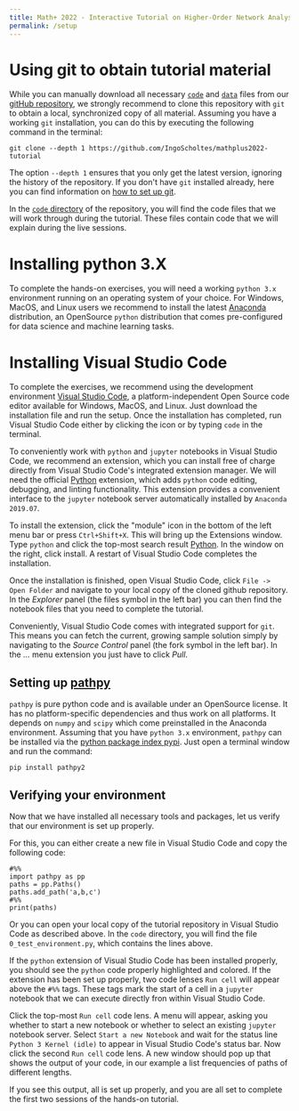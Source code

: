 ```yaml
---
title: Math+ 2022 - Interactive Tutorial on Higher-Order Network Analysis for Temporal Network Data
permalink: /setup
---
```


# Using git to obtain tutorial material

While you can manually download all necessary [`code`](https://github.com/IngoScholtes/mathplus2022-tutorial/tree/master/code) and [`data`](https://github.com/IngoScholtes/mathplus2022-tutorial/tree/master/code) files from our [gitHub repository](https://github.com/IngoScholtes/mathplus2022-tutorial), we strongly recommend to clone this repository with `git` to obtain a local, synchronized copy of all material. Assuming you have a working `git` installation, you can do this by executing the following command in the terminal:

```
git clone --depth 1 https://github.com/IngoScholtes/mathplus2022-tutorial
```

The option `--depth 1` ensures that you only get the latest version, ignoring the history of the repository. If you don't have `git` installed already, here you can find information on [how to set up git](https://help.github.com/articles/set-up-git/).

In the [`code` directory](https://github.com/IngoScholtes/mathplus2022-tutorial/tree/master/code) of the repository, you will find the code files that we will work through during the tutorial. These files contain code that we will explain during the live sessions.

# Installing python 3.X

To complete the hands-on exercises, you will need a working `python 3.x` environment running on an operating system of your choice. For Windows, MacOS, and Linux users we recommend to install the latest [Anaconda](https://www.anaconda.com/download/) distribution, an OpenSource `python` distribution that comes pre-configured for data science and machine learning tasks.

# Installing Visual Studio Code

To complete the exercises, we recommend using the development environment [Visual Studio Code](https://code.visualstudio.com/Download), a platform-independent Open Source code editor available for Windows, MacOS, and Linux. Just download the installation file and run the setup. Once the installation has completed, run Visual Studio Code either by clicking the icon or by typing `code` in the terminal.

To conveniently work with `python` and `jupyter` notebooks in Visual Studio Code, we recommend an extension, which you can install free of charge directly from Visual Studio Code's integrated extension manager. We will need the official [Python](https://marketplace.visualstudio.com/items?itemName=ms-python.python) extension, which adds `python` code editing, debugging, and linting functionality. This extension provides a convenient interface to the `jupyter` notebook server automatically installed by `Anaconda 2019.07`.

To install the extension, click the "module" icon in the bottom of the left menu bar or press `Ctrl+Shift+X`. This will bring up the Extensions window. Type `python` and click the top-most search result [Python](https://marketplace.visualstudio.com/items?itemName=ms-python.python). In the window on the right, click install. A restart of Visual Studio Code completes the installation.

Once the installation is finished, open Visual Studio Code, click `File -> Open Folder` and navigate to your local copy of the cloned github repository. In the *Explorer* panel (the files symbol in the left bar) you can then find the notebook files that you need to complete the tutorial.

Conveniently, Visual Studio Code comes with integrated support for `git`. This means you can fetch the current, growing sample solution simply by navigating to the *Source Control* panel (the fork symbol in the left bar). In the *...* menu extension you just have to click *Pull*.

## Setting up [pathpy](http://www.pathpy.net)

`pathpy` is pure python code and is available under an OpenSource license. It has no platform-specific dependencies and thus work on all platforms.  It depends on `numpy` and `scipy` which come preinstalled in the Anaconda environment. Assuming that you have `python 3.x` environment, `pathpy` can be installed via the [python package index pypi](https://pypi.org/project/pathpy2/). Just open a terminal window and run the command:

```
pip install pathpy2
```

## Verifying your environment

Now that we have installed all necessary tools and packages, let us verify that our environment is set up properly.

For this, you can either create a new file in Visual Studio Code and copy the following code:

```
#%%
import pathpy as pp
paths = pp.Paths()
paths.add_path('a,b,c')
#%%
print(paths)
```

Or you can open your local copy of the tutorial repository in Visual Studio Code as described above. In the `code` directory, you will find the file `0_test_environment.py`, which contains the lines above.

If the `python` extension of Visual Studio Code has been installed properly, you should see the `python` code properly highlighted and colored. If the extension has been set up properly, two code lenses `Run cell` will appear above the `#%%` tags. These tags mark the start of a cell in a `jupyter` notebook that we can execute directly fron within Visual Studio Code.

Click the top-most `Run cell` code lens. A menu will appear, asking you whether to start a new notebook or whether to select an existing `jupyter` notebook server. Select `Start a new Notebook` and wait for the status line `Python 3 Kernel (idle)` to appear in Visual Studio Code's status bar. Now click the second `Run cell` code lens. A new window should pop up that shows the output of your code, in our example a list frequencies of paths of different lengths.

If you see this output, all is set up properly, and you are all set to complete the first two sessions of the hands-on tutorial.
